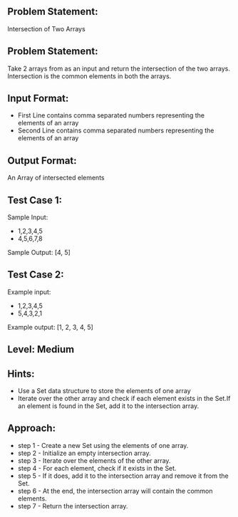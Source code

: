 ## Problem Statement:
Intersection of Two Arrays

## Problem Statement:
Take 2 arrays from as an input and return the
intersection of the two arrays.
Intersection is the common elements in both
the arrays.


## Input Format:
- First Line contains comma separated numbers representing the elements of an array
- Second Line contains comma separated numbers representing the elements of an array


## Output Format:
An Array of intersected elements

## Test Case 1:
Sample Input:
- 1,2,3,4,5
- 4,5,6,7,8

Sample Output:
[4, 5]

## Test Case 2:
Example input:
- 1,2,3,4,5
- 5,4,3,2,1

Example output:
[1, 2, 3, 4, 5]

## Level: Medium

## Hints:
- Use a Set data structure to store the 
elements of one array
- Iterate over the other array and 
check if each element exists in the 
Set.If an element is found in the 
Set, add it to the intersection array.

## Approach:
- step 1 - Create a new Set using the elements of one array.
- step 2 - Initialize an empty intersection array.
- step 3 - Iterate over the elements of the other array.
- step 4 - For each element, check if it exists in the Set.
- step 5 - If it does, add it to the intersection array and remove it from the Set.
- step 6 - At the end, the intersection array will contain the common elements.
- step 7 - Return the intersection array.
